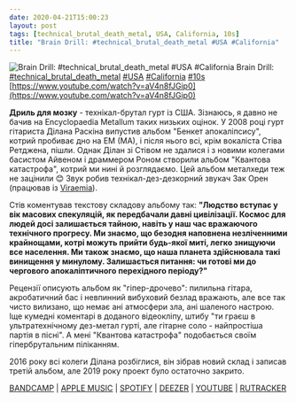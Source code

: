 ```yaml
---
date: 2020-04-21T15:00:23
layout: post
tags: [technical_brutal_death_metal, USA, California, 10s]
title: "Brain Drill: #technical_brutal_death_metal #USA #California"
---
```

![Brain Drill: #technical_brutal_death_metal #USA #California](https://i.ytimg.com/vi/aV4n8fJGip0/maxresdefault.jpg)
Brain Drill: [#technical_brutal_death_metal](/tags/#technical_brutal_death_metal) [#USA](/tags/#USA) [#California](/tags/#California) [#10s](/tags/#10s) [https://www.youtube.com/watch?v=aV4n8fJGip0](https://www.youtube.com/watch?v=aV4n8fJGip0)

**Дриль для мозку** - технікал-брутал гурт із США. Зізнаюсь, я давно не бачив на Encyclopaedia Metallum таких низьких оцінок. У 2008 році гурт гітариста Ділана Раскіна випустив альбом &quot;Бенкет апокаліпсису&quot;, котрий пробиває дно на EM (MA), і після нього всі, крім вокаліста Стіва Ретджена, пішли. Однак Ділан зі Стівом не здалися і з новими колегами басистом Айвеном і драммером Роном створили альбом &quot;Квантова катастрофа&quot;, котрий ми нині й розглядаємо. Цей альбом металхеди теж не зацінили 😊 Звук робив технікал-дез-дезкорний звукач Зак Орен (працював із [Viraemia](/2020-03-02-viraemia--technical-brutal-death-metal-usa-arizona)).

Стів коментував текстову складову альбому так: __&quot;Людство вступає у вік масових спекуляцій, як передбачали давні цивілізації. Космос для людей досі залишається тайною, навіть у наш час вражаючого технічного прогресу. Ми знаємо, що безодня наповнена незліченними крайнощами, котрі можуть прийти будь-якої миті, легко знищуючи все населення. Ми також знаємо, що наша планета здійснювала такі винищення у минулому. Залишається питання: чи готові ми до чергового апокаліптичного перехідного періоду?&quot;__

Рецензії описують альбом як &quot;гіпер-дрочево&quot;: пилильна гітара, акробатичний бас і невпинний вибуховий безлад вражають, але все так чисто вилизано, що немає ані атмосфери зла, ані шаленого настрою. Іще кумедні коментарі в доданого відеокліпу, штибу &quot;ти граєш в ультратехнічному дез-метал гурті, але гітарне соло - найпростіша партія в пісні&quot;. А мені &quot;Квантова катастрофа&quot; подобається своїм гіпербрутальним піліканням.

2016 року всі колеги Ділана розбіглися, він зібрав новий склад і записав третій альбом, але 2019 року проект було остаточно закрито.

[BANDCAMP](https://braindrill.bandcamp.com/album/quantum-catastrophe) \| [APPLE MUSIC](https://music.apple.com/us/album/quantum-catastrophe/365961667) \| [SPOTIFY](https://open.spotify.com/album/1GOTLpKkmyHGkLYr7OS6C1) \| [DEEZER](https://www.deezer.com/album/6958615?utm_source=deezer&amp;utm_content=album-6958615&amp;utm_term=1601611822_1587470329&amp;utm_medium=web) \| [YOUTUBE](https://www.youtube.com/playlist?list=OLAK5uy_lTG4MSmZc4hHc_KlIpUn6_fsAwWGSKYQs) \| [RUTRACKER](https://rutracker.org/forum/viewtopic.php?t=2984947)